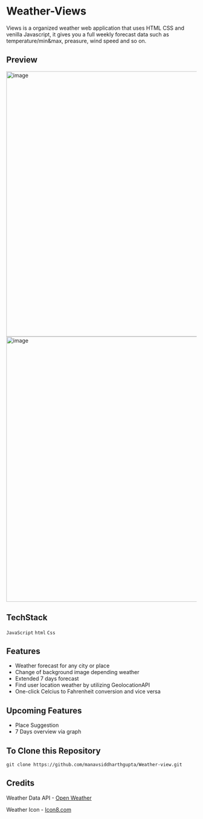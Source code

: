 # Weather-Views

Views is a organized weather web application that uses HTML CSS and venilla Javascript, it gives you a full weekly forecast data such as temperature/min&max, preasure, wind speed and so on.

## Preview
<img width="700" alt="image" src="https://user-images.githubusercontent.com/79929708/164183297-b1b43b8a-eb83-4d08-b7d5-51caaa9bfd93.png">
<img width="700" alt="image" src="https://user-images.githubusercontent.com/79929708/164183641-06c4ca22-379e-4605-95f1-a6ea30213d08.png">


## TechStack
   ```JavaScript```
   ```html```
   ```Css```
   
   
## Features
   - Weather forecast for any city or place
   - Change of background image depending weather
   - Extended 7 days forecast
   - Find user location weather by utilizing GeolocationAPI
   - One-click Celcius to Fahrenheit conversion and vice versa

## Upcoming Features
   - Place Suggestion
   - 7 Days overview via graph

## To Clone this Repository 
  ```
  git clone https://github.com/manavsiddharthgupta/Weather-view.git
  ```

## Credits
   Weather Data API - <a href="https://openweathermap.org/">Open Weather</a>
   
   Weather Icon - <a href="https://icons8.com/icons">Icon8.com</a>
